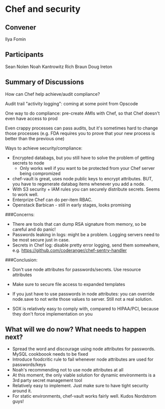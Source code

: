 Chef and security
=============

## Convener
Ilya Fomin
## Participants
Sean Nolen
Noah Kantrowitz
Rich Braun
Doug Ireton
## Summary of Discussions

How can Chef help achieve/audit compliance?

Audit trail "activity logging": coming at some point from Opscode

One way to do compliance: pre-create AMIs with Chef, so that Chef doesn't even have access to prod


Even crappy processes can pass audits, but it's sometimes hard to change those processes (e.g. FDA requires you to prove that your new process is better than the previous one)


Ways to achieve security/compliance:
- Encrypted databags, but you still have to solve the problem of getting secrets to node  
  - Only works well if you want to be protected from your Chef server being compromized
- chef-vault is great, uses node public keys to encrypt attributes. BUT, you have to regenerate databag items whenever you add a node.
- With S3 security + IAM rules you can securely distribute secrets. Seems to work well.
- Enterprize Chef can do per-item RBAC.
- Openstack Barbican - still in early stages, looks promising


###Concerns:

- There are tools that can dump RSA signature from memory, so be careful and do panic!
- Passwords leaking in logs: might be a problem. Logging servers need to be most secure just in case.
- Secrets in Chef log: disable pretty error logging, send them somewhere, e.g. https://github.com/coderanger/chef-sentry-handler

###Conclusion:
- Don't use node attributes for passwords/secrets. Use resource attributes
- Make sure to secure file access to expanded templates
- If you just have to use passwords in node attributes: you can override node.save to not write those values to server. Still not a real solution.

- SOX is relatively easy to comply with, compared to HIPAA/PCI, because they don't force implementation on you

## What will we do now?  What needs to happen next?
- Spread the word and discourage using node attributes for passwords. MySQL cookboook needs to be fixed
- Introduce foodcritic rule to fail whenever node attributes are used for passwords/keys
 - Noah's recommending not to use node attributes at all
- At this moment, the only viable solution for dynamic environments is a 3rd party secret management tool
 - Relatively easy to implement. Just make sure to have tight security around it.
- For static environments, chef-vault works fairly well. Kudos Nordstrom guys!

